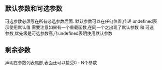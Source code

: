 ## 默认参数和可选参数
可选参数必须写在所有必选参数后面.
默认参数可以在任何位置,传递 undefined表示使用默认值
需要注意如果有一个重载函数,在同一个之出现了默认参数 和 可选参数,优先级是可选参数高,传undefined表明使用默认参数

## 剩余参数
声明在参数列表尾部,表面还可以接受0 - N个参数
